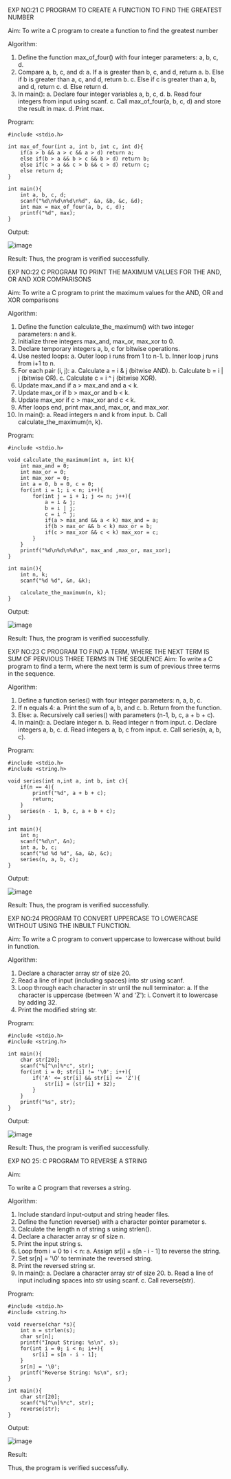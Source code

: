 

EXP NO:21 C PROGRAM TO CREATE A FUNCTION TO FIND THE GREATEST NUMBER

Aim:
To write a C program to create a function to find the greatest number

Algorithm:
1. Define the function max_of_four() with four integer parameters: a, b, c, d.
2. Compare a, b, c, and d:
    a. If a is greater than b, c, and d, return a.
    b. Else if b is greater than a, c, and d, return b.
    c. Else if c is greater than a, b, and d, return c.
    d. Else return d.
3. In main():
    a. Declare four integer variables a, b, c, d.
    b. Read four integers from input using scanf.
    c. Call max_of_four(a, b, c, d) and store the result in max.
    d. Print max.

 
Program:

```
#include <stdio.h>

int max_of_four(int a, int b, int c, int d){
    if(a > b && a > c && a > d) return a;
    else if(b > a && b > c && b > d) return b;
    else if(c > a && c > b && c > d) return c;
    else return d;
}

int main(){
    int a, b, c, d;
    scanf("%d\n%d\n%d\n%d", &a, &b, &c, &d);
    int max = max_of_four(a, b, c, d);
    printf("%d", max);
}
```

Output:

![image](https://github.com/user-attachments/assets/011ca694-9749-4407-b079-d823e6ef4c6d)


Result:
Thus, the program is verified successfully.


 
EXP NO:22 C PROGRAM TO PRINT THE MAXIMUM VALUES FOR THE AND, OR AND  XOR COMPARISONS

Aim:
To write a C program to print the maximum values for the AND, OR and XOR comparisons

Algorithm:
1. Define the function calculate_the_maximum() with two integer parameters: n and k.
2. Initialize three integers max_and, max_or, max_xor to 0.
3. Declare temporary integers a, b, c for bitwise operations.
4. Use nested loops:
    a. Outer loop i runs from 1 to n-1.
    b. Inner loop j runs from i+1 to n.
5. For each pair (i, j):
    a. Calculate a = i & j (bitwise AND).
    b. Calculate b = i | j (bitwise OR).
    c. Calculate c = i ^ j (bitwise XOR).
6. Update max_and if a > max_and and a < k.
7. Update max_or if b > max_or and b < k.
8. Update max_xor if c > max_xor and c < k.
9. After loops end, print max_and, max_or, and max_xor.
10. In main():
    a. Read integers n and k from input.
    b. Call calculate_the_maximum(n, k).

Program:

```
#include <stdio.h>

void calculate_the_maximum(int n, int k){
    int max_and = 0;
    int max_or = 0;
    int max_xor = 0;
    int a = 0, b = 0, c = 0;
    for(int i = 1; i < n; i++){
        for(int j = i + 1; j <= n; j++){
            a = i & j;
            b = i | j;
            c = i ^ j;
            if(a > max_and && a < k) max_and = a;
            if(b > max_or && b < k) max_or = b;
            if(c > max_xor && c < k) max_xor = c;
        }
    }
    printf("%d\n%d\n%d\n", max_and ,max_or, max_xor);
}

int main(){
    int n, k;
    scanf("%d %d", &n, &k);
    
    calculate_the_maximum(n, k);
}
```

Output:

![image](https://github.com/user-attachments/assets/06204d53-caf3-4077-93ce-8b8cff693a34)


Result:
Thus, the program is verified successfully.


 
EXP NO:23 C PROGRAM TO FIND A TERM, WHERE THE NEXT TERM IS SUM OF PERVIOUS THREE TERMS IN THE SEQUENCE
Aim:
To write a C program to find a term, where the next term is sum of previous three terms in the sequence.

Algorithm:
1. Define a function series() with four integer parameters: n, a, b, c.
2. If n equals 4:
    a. Print the sum of a, b, and c.
    b. Return from the function.
3. Else:
    a. Recursively call series() with parameters (n-1, b, c, a + b + c).
4. In main():
    a. Declare integer n.
    b. Read integer n from input.
    c. Declare integers a, b, c.
    d. Read integers a, b, c from input.
    e. Call series(n, a, b, c).

Program:

```
#include <stdio.h>
#include <string.h>

void series(int n,int a, int b, int c){
    if(n == 4){
        printf("%d", a + b + c);
        return;
    }
    series(n - 1, b, c, a + b + c);
}

int main(){
    int n;
    scanf("%d\n", &n);
    int a, b, c;
    scanf("%d %d %d", &a, &b, &c);
    series(n, a, b, c);
}
```

Output:

![image](https://github.com/user-attachments/assets/a7c6cb7a-ed1a-4305-b0d6-e6c9b57ac229)


Result:
Thus, the program is verified successfully.


 
EXP NO:24 PROGRAM TO CONVERT UPPERCASE TO LOWERCASE WITHOUT USING THE INBUILT FUNCTION.

Aim:
To write a C program to convert uppercase to lowercase without build in function.

Algorithm:
1. Declare a character array str of size 20.
2. Read a line of input (including spaces) into str using scanf.
3. Loop through each character in str until the null terminator:
    a. If the character is uppercase (between 'A' and 'Z'):
        i. Convert it to lowercase by adding 32.
4. Print the modified string str.

Program:

```
#include <stdio.h>
#include <string.h>

int main(){
    char str[20];
    scanf("%[^\n]%*c", str);
    for(int i = 0; str[i] != '\0'; i++){
        if('A' <= str[i] && str[i] <= 'Z'){
            str[i] = (str[i] + 32);
        }
    }
    printf("%s", str);
}
```

Output:

![image](https://github.com/user-attachments/assets/7d6e1756-5009-4034-a8be-68edaa3d90dd)

Result:
Thus, the program is verified successfully.


 
EXP NO 25: C PROGRAM TO REVERSE A STRING

Aim:

To write a C program that reverses a string.

Algorithm:

1. Include standard input-output and string header files.
2. Define the function reverse() with a character pointer parameter s.
3. Calculate the length n of string s using strlen().
4. Declare a character array sr of size n.
5. Print the input string s.
6. Loop from i = 0 to i < n:
    a. Assign sr[i] = s[n - i - 1] to reverse the string.
7. Set sr[n] = '\0' to terminate the reversed string.
8. Print the reversed string sr.
9. In main():
    a. Declare a character array str of size 20.
    b. Read a line of input including spaces into str using scanf.
    c. Call reverse(str).


Program:

```
#include <stdio.h>
#include <string.h>

void reverse(char *s){
    int n = strlen(s);
    char sr[n];
    printf("Input String: %s\n", s);
    for(int i = 0; i < n; i++){
        sr[i] = s[n - i - 1];
    }
    sr[n] = '\0';
    printf("Reverse String: %s\n", sr);
}

int main(){
    char str[20];
    scanf("%[^\n]%*c", str);
    reverse(str);
}
```

Output:

![image](https://github.com/user-attachments/assets/2e567b24-0df3-45c2-8093-eba339706e26)


Result:

Thus, the program is verified successfully.
